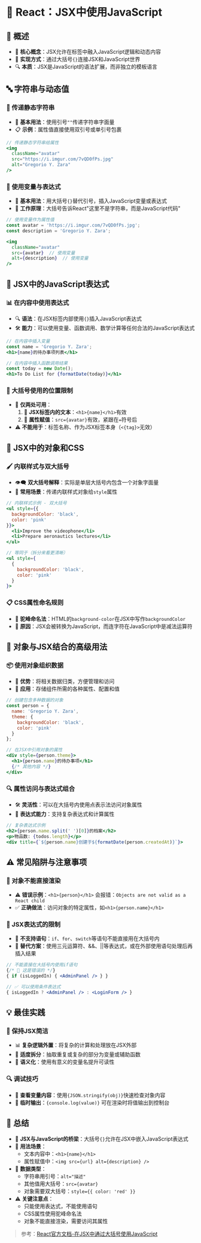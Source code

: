 # 🔄 React：JSX中使用JavaScript

## 🌟 概述
- 🎯 **核心概念**：JSX允许在标签中融入JavaScript逻辑和动态内容
- 🧩 **实现方式**：通过大括号`{}`连接JSX和JavaScript世界
- 🔍 **本质**：JSX是JavaScript的语法扩展，而非独立的模板语言

## 🔤 字符串与动态值

### 📝 传递静态字符串
- 🧠 **基本用法**：使用引号`""`传递字符串字面量
- 📋 **示例**：属性值直接使用双引号或单引号包裹

```jsx
// 传递静态字符串给属性
<img
  className="avatar"
  src="https://i.imgur.com/7vQD0fPs.jpg"
  alt="Gregorio Y. Zara"
/>
```

### 🔄 使用变量与表达式
- 🎯 **基本用法**：用大括号`{}`替代引号，插入JavaScript变量或表达式
- 🧩 **工作原理**：大括号告诉React"这里不是字符串，而是JavaScript代码"

```jsx
// 使用变量作为属性值
const avatar = 'https://i.imgur.com/7vQD0fPs.jpg';
const description = 'Gregorio Y. Zara';

<img
  className="avatar"
  src={avatar}  // 使用变量
  alt={description}  // 使用变量
/>
```

## 🧮 JSX中的JavaScript表达式

### 📊 在内容中使用表达式
- 🔍 **语法**：在JSX标签内部使用`{}`插入JavaScript表达式
- 🛠️ **能力**：可以使用变量、函数调用、数学计算等任何合法的JavaScript表达式

```jsx
// 在内容中插入变量
const name = 'Gregorio Y. Zara';
<h1>{name}的待办事项列表</h1>

// 在内容中插入函数调用结果
const today = new Date();
<h1>To Do List for {formatDate(today)}</h1>
```

### 🧭 大括号使用的位置限制
- 🎯 **仅两处可用**：
  1. 📝 **JSX标签内的文本**：`<h1>{name}</h1>`有效
  2. 📌 **属性赋值**：`src={avatar}`有效，紧跟在`=`符号后
- ⚠️ **不能用于**：标签名称、作为JSX标签本身（`<{tag}>`无效）

## 🎨 JSX中的对象和CSS

### 🖌️ 内联样式与双大括号
- 👁️‍🗨️ **双大括号解释**：实际是单层大括号内包含一个对象字面量
- 🎯 **常用场景**：传递内联样式对象给`style`属性

```jsx
// 内联样式示例 - 双大括号
<ul style={{
  backgroundColor: 'black',
  color: 'pink'
}}>
  <li>Improve the videophone</li>
  <li>Prepare aeronautics lectures</li>
</ul>

// 等同于（拆分来看更清晰）
<ul style={
  {
    backgroundColor: 'black',
    color: 'pink'
  }
}>
```

### 📋 CSS属性命名规则
- 🔄 **驼峰命名法**：HTML的`background-color`在JSX中写作`backgroundColor`
- 🧠 **原因**：JSX会被转换为JavaScript，而连字符在JavaScript中是减法运算符

## 🧩 对象与JSX结合的高级用法

### 📦 使用对象组织数据
- 🎯 **优势**：将相关数据归类，方便管理和访问
- 🧰 **应用**：存储组件所需的各种属性、配置和值

```jsx
// 创建包含多种数据的对象
const person = {
  name: 'Gregorio Y. Zara',
  theme: {
    backgroundColor: 'black',
    color: 'pink'
  }
};

// 在JSX中引用对象的属性
<div style={person.theme}>
  <h1>{person.name}的待办事项</h1>
  {/* 其他内容 */}
</div>
```

### 🔍 属性访问与表达式组合
- 🛠️ **灵活性**：可以在大括号内使用点表示法访问对象属性
- 🔢 **表达式能力**：支持复杂表达式和计算属性

```jsx
// 复杂表达式示例
<h2>{person.name.split(' ')[0]}的档案</h2>
<p>物品数: {todos.length}</p>
<div title={`${person.name}创建于${formatDate(person.createdAt)}`}>
```

## ⚠️ 常见陷阱与注意事项

### 🛑 对象不能直接渲染
- ⚠️ **错误示例**：`<h1>{person}</h1>` 会报错：`Objects are not valid as a React child`
- ✅ **正确做法**：访问对象的特定属性，如`<h1>{person.name}</h1>`

### 🧠 JSX表达式的限制
- 📝 **不支持语句**：`if`、`for`、`switch`等语句不能直接用在大括号内
- 🔄 **替代方案**：使用三元运算符、&&、||等表达式，或在外部使用语句处理后再插入结果

```jsx
// 不能直接在大括号内使用if语句
{/* 🔴 这是错误的 */}
{ if (isLoggedIn) { <AdminPanel /> } }

// ✅ 可以使用条件表达式
{ isLoggedIn ? <AdminPanel /> : <LoginForm /> }
```

## 💡 最佳实践

### 🎯 保持JSX简洁
- 📊 **复杂逻辑外置**：将复杂的计算和处理放在JSX外部
- 🧩 **适度拆分**：抽取重复或复杂的部分为变量或辅助函数
- 🧠 **语义化**：使用有意义的变量名提升可读性

### 🔍 调试技巧
- 🐞 **查看变量内容**：使用`{JSON.stringify(obj)}`快速检查对象内容
- 🧪 **临时输出**：`{console.log(value)}` 可在渲染时将值输出到控制台

## 📝 总结
- 🔄 **JSX与JavaScript的桥梁**：大括号`{}`允许在JSX中嵌入JavaScript表达式
- 🎯 **用法场景**：
  - 文本内容中：`<h1>{name}</h1>`
  - 属性赋值中：`<img src={url} alt={description} />`
- 🧩 **数据类型**：
  - 字符串用引号：`alt="描述"`
  - 其他值用大括号：`src={avatar}`
  - 对象需要双大括号：`style={{ color: 'red' }}`
- ⚠️ **关键注意点**：
  - 只能使用表达式，不能使用语句
  - CSS属性使用驼峰命名法
  - 对象不能直接渲染，需要访问其属性

> 参考：[React官方文档-在JSX中通过大括号使用JavaScript](https://zh-hans.react.dev/learn/javascript-in-jsx-with-curly-braces) 